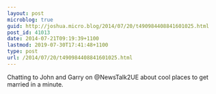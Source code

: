 ```yaml
---
layout: post
microblog: true
guid: http://joshua.micro.blog/2014/07/20/t490984408841601025.html
post_id: 41013
date: 2014-07-21T09:19:39+1100
lastmod: 2019-07-30T17:41:48+1100
type: post
url: /2014/07/20/t490984408841601025.html
---
```

Chatting to John and Garry on @NewsTalk2UE about cool places to get married in a minute.
